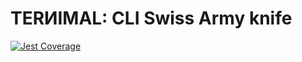 # TERИIMAL: CLI Swiss Army knife

[![Jest Coverage](https://img.shields.io/badge/coverage-97.16%25-blue)](https://github.com/mflorence99/lintel/issues)
